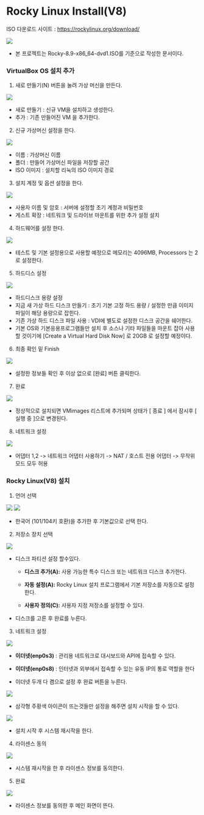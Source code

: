# Rocky Linux Install(V8)

ISO 다운로드 사이트 : https://rockylinux.org/download/

<img src="../assets/images/rocky8/1-1.png" />

- 본 프로젝트는 Rocky-8.9-x86_64-dvd1.ISO를 기준으로 작성한 문서이다.

### VirtualBox OS 설치 추가

1. 새로 만들기(N) 버튼을 눌려 가상 머신을 만든다.

<img src="../assets/images/rocky8/1-2.png" />

- 새로 만들기 : 신규 VM을 설치하고 생성한다.
- 추가 : 기존 만들어진 VM 을 추가한다.

2. 신규 가상머신 설정을 한다.

<img src="../assets/images/rocky8/1-3.png" />

- 이름 : 가상머신 이름
- 폴더 : 만들어 가상머신 파일을 저장할 공간
- ISO 이미지 : 설치할 리눅의 ISO 이미지 경로

3.  설치 계정 및 옵션 설정을 한다.

<img src="../assets/images/rocky8/1-4.png" />

- 사용자 이름 및 암호 : 서버에 설정할 초기 계정과 비밀번호
- 게스트 확장 : 네트워크 및 드라이브 마운트를 위한 추가 설정 설치

4. 하드웨어를 설정 한다.

<img src="../assets/images/rocky8/1-5.png" />

- 테스트 및 기본 설정용으로 사용할 예정으로 메모리는 4096MB, Processors 는 2로 설정한다.

5. 하드디스 설정

<img src="../assets/images/rocky8/1-6.png" />

- 하드디스크 용량 설정
- 지금 새 가상 하드 디스크 만들기 : 초기 기본 고정 하드 용량 / 설정한 만큼 이미지 파일이 해당 용량으로 잡힌다.
- 기존 가상 하드 디스크 파일 사용 : VDI에 별도로 설정한 디스크 공간을 쉐어한다.
- 기본 OS와 기본응용프로그램들만 설치 후 소스나 기타 파일들을 마운트 잡아 사용할 것이기에 [Create a Virtual Hard Disk Now] 로 20GB 로 설정할 예정이다.

6. 최종 확인 밑 Finish

<img src="../assets/images/rocky8/1-7.png" />

- 설정한 정보들 확인 후 이상 없으로 [완료] 버튼 클릭한다.

7. 완료

<img src="../assets/images/rocky8/1-8.png" />

- 정상적으로 설치되면 VMimages 리스트에 추가되며 상태가 [ 종료 ] 에서 잠시후 [ 실행 중 ]으로 변경된다.

8. 네트워크 설정

<img src="../assets/images/rocky8/1-9.png" />

- 어댑터 1,2 -> 네트워크 어댑터 사용하기 -> NAT / 호스트 전용 어댑터 -> 무작위 모드 모두 허용

### Rocky Linux(V8) 설치

1. 언어 선택

<img src="../assets/images/rocky8/2-1.png" />

<img src="../assets/images/rocky8/2-2.png" />

- 한국어 (101/104키 호환)을 추가한 후 기본값으로 선택 한다.

2. 저장소 장치 선택

<img src="../assets/images/rocky8/2-3.png" />

- 디스크 파티션 설정 할수있다.

  - **디스크 추가(A):** 사용 가능한 특수 디스크 또는 네트워크 디스크 추가한다.
  - **자동 설정(A):** Rocky Linux 설치 프로그램에서 기본 저장소를 자동으로 설정한다.

  - **사용자 정의(C):** 사용자 지정 저장소를 설정할 수 있다.

- 디스크를 고른 후 완료를 누른다.

3. 네트워크 설정

<img src="../assets/images/rocky8/2-4.png" />

- **이더넷(enp0s3)** : 관리용 네트워크로 대시보드와 API에 접속할 수 있다.
- **이더넷(enp0s8)** : 인터넷과 외부에서 접속할 수 있는 유동 IP의 통로 역할을 한다

- 이더넷 두개 다 켬으로 설정 후 완료 버튼을 누른다.

<img src="../assets/images/rocky8/2-5.png" />

- 삼각형 주황색 아이콘이 뜨는것들만 설정을 해주면 설치 시작을 할 수 있다.

<img src="../assets/images/rocky8/2-6.png" />

- 설치 시작 후 시스템 재시작을 한다.

4. 라이센스 동의

<img src="../assets/images/rocky8/2-7.png" />

- 시스템 재시작을 한 후 라이센스 정보를 동의한다.

5. 완료

<img src="../assets/images/rocky8/2-8.png" />

- 라이센스 정보를 동의한 후 메인 화면이 뜬다.

